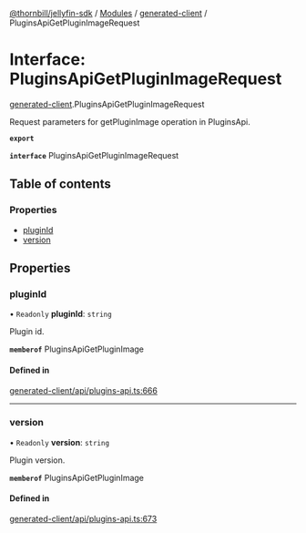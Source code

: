 [@thornbill/jellyfin-sdk](../README.md) / [Modules](../modules.md) / [generated-client](../modules/generated_client.md) / PluginsApiGetPluginImageRequest

# Interface: PluginsApiGetPluginImageRequest

[generated-client](../modules/generated_client.md).PluginsApiGetPluginImageRequest

Request parameters for getPluginImage operation in PluginsApi.

**`export`**

**`interface`** PluginsApiGetPluginImageRequest

## Table of contents

### Properties

- [pluginId](generated_client.PluginsApiGetPluginImageRequest.md#pluginid)
- [version](generated_client.PluginsApiGetPluginImageRequest.md#version)

## Properties

### pluginId

• `Readonly` **pluginId**: `string`

Plugin id.

**`memberof`** PluginsApiGetPluginImage

#### Defined in

[generated-client/api/plugins-api.ts:666](https://github.com/thornbill/jellyfin-sdk-typescript/blob/3ae780a/src/generated-client/api/plugins-api.ts#L666)

___

### version

• `Readonly` **version**: `string`

Plugin version.

**`memberof`** PluginsApiGetPluginImage

#### Defined in

[generated-client/api/plugins-api.ts:673](https://github.com/thornbill/jellyfin-sdk-typescript/blob/3ae780a/src/generated-client/api/plugins-api.ts#L673)
